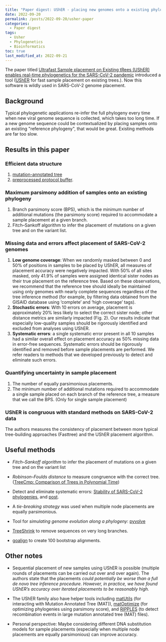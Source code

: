 ```yaml
---
title: "Paper digest: UShER - placing new genomes onto a existing phylogenetic tree (Nat Genet, 2021)"
date: 2022-09-20
permalink: /posts/2022-09-20/usher-paper
categories:
  - Paper digest
tags:
  - Usher
  - Phylogenetics
  - Bioinformatics
toc: true
last_modified_at: 2022-09-21
---
```


The paper titled [Ultrafast Sample placement on Existing tRees (UShER) enables real-time phylogenetics for the SARS-CoV-2 pandemic](https://doi.org/10.1038/s41588-021-00862-7) introduced a tool ([UShER](https://usher-wiki.readthedocs.io/en/latest/) for fast sample placement on existing trees.). Now this software is wildly used in SARS-CoV-2 genome placement.

## Background
Typical phylogenetic applications re-infer the full phylogeny every time when new viral genome sequence is collected, which takes too long time. If a new genome sequence could be contextualized by placing samples onto an existing "reference phylogeny", that would be great. Existing methods are far too slow.

## Results in this paper
### Efficient data structure
  1. [mutation-annotated tree](https://www.nature.com/articles/s41588-021-00862-7/figures/1)
  2. [preprocessed protocol buffer](https://developers.google.com/protocol-buffers).

### Maximum parsimony addition of samples onto an existing phylogeny
  1. Branch parsimony score (BPS), which is the minimum number of additional mutations (the parsimony score) required to accommodate a sample placement at a given branch.
  2. Fitch–Sankoff algorithm to infer the placement of mutations on a given tree and on the variant list.

### Missing data and errors affect placement of SARS-CoV-2 genomes
  1. **Low genome coverage**: When we randomly masked between 0 and 50% of positions in samples to be placed by UShER, all measures of placement accuracy were negatively impacted. With 50% of all sites masked, only 41.9% of samples were assigned identical sister nodes as their true placement on the reference tree. Based on these observations, we recommend that the reference tree should ideally be maintained using only genomes with nearly complete sequences regardless of the tree inference method (for example, by filtering data obtained from the GISAID database using ‘complete’ and ‘high coverage’ tags).
  2. **Stochastic errors**: With 10 errors on average, placement is approximately 20% less likely to select the correct sister node; other distance metrics are similarly impacted (Fig. 2). Our results indicate that especially low-quality samples should be rigorously identified and excluded from analyses using UShER.
  3. **Systematic errors**: a single systematic error present in all 10 samples had a similar overall effect on placement accuracy as 50% missing data in error-free sequences. Systematic errors should be rigorously identified and removed before sample placements are performed. We refer readers to methods that we developed previously to detect and eliminate such errors. 

### Quantifying uncertainty in sample placement
1. The number of equally parsimonious placements.
2. The minimum number of additional mutations required to accommodate a single sample placed on each branch of the reference tree, a measure that we call the BPS. (Only for single sample placement)

### UShER is congruous with standard methods on SARS-CoV-2 data
The authors measures the consistency of placement between more typical tree-building approaches (Fasttree) and the UShER placement algorithm.

## Useful methods
- *Fitch–Sankoff algorithm* to infer the placement of mutations on a given tree and on the variant list

- *Robinson–Foulds distance* to measure congruence with the correct tree. ([TreeCmp: Comparison of Trees in Polynomial Time](https://www.ncbi.nlm.nih.gov/pmc/articles/PMC3422086/))

- Detect and eliminate systematic errors: [Stability of SARS-CoV-2 phylogenies](https://pubmed.ncbi.nlm.nih.gov/33206635/), and [post](https://virological.org/t/issues-with-sars-cov-2-sequencing-data/473).

- A *tie-breaking strategy* was used when multiple node placements are equally parsimonious.

- Tool for *simulating genome evolution along a phylogeny*: [pyvolve](https://pubmed.ncbi.nlm.nih.gov/26397960/)

- [TreeShrink](https://pubmed.ncbi.nlm.nih.gov/29745847/) to remove sequences on very long branches.

- [goalign](https://github.com/evolbioinfo/goalign) to create 100 bootstrap alignments.

## Other notes
- Sequential placement of new samples using UShER is possible (multiple rounds of placements can be carried out over and over again). The authors state that the placements *could potentially be worse than a full de novo tree inference procedure. However, in practice, we have found UShER’s accuracy over iterated placements to be reasonably high.*

- The UShER family also have helper tools including [matUtils](https://usher-wiki.readthedocs.io/en/latest/matUtils.html) (for interacting with Mutation Annotated Tree (MAT)), [matOptimize](https://usher-wiki.readthedocs.io/en/latest/matOptimize.html) (for optimizing phylogenies using parsimony score), and [RIPPLES](https://usher-wiki.readthedocs.io/en/latest/ripples.html) (to detect recombination events in large mutation annotated tree (MAT) files).

- Personal perspective: Maybe considering different DNA substitution models for sample placements (especially when multiple node placements are equally parsimonious) can improve accuracy.



